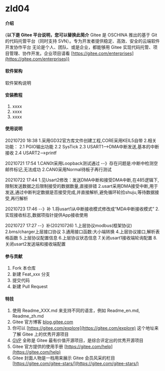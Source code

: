 # zld04

#### 介绍
{**以下是 Gitee 平台说明，您可以替换此简介**
Gitee 是 OSCHINA 推出的基于 Git 的代码托管平台（同时支持 SVN）。专为开发者提供稳定、高效、安全的云端软件开发协作平台
无论是个人、团队、或是企业，都能够用 Gitee 实现代码托管、项目管理、协作开发。企业项目请看 [https://gitee.com/enterprises](https://gitee.com/enterprises)}

#### 软件架构
软件架构说明


#### 安装教程

1.  xxxx
2.  xxxx
3.  xxxx

#### 使用说明

20210720 18:38
1.采用GD32官方库文件创建工程,CORE采用KEIL5自带
2.相关功能：
	2.1 PGIO输出功能
	2.2 SysTick
	2.3 USART1-->DMA中断发送,基本的中断接收
	2.4 USART2-->printf
	
20210721 17:54
1.CAN0t采用Loopback测试通过
 --》存在问题是:中断中检测空邮件标记,无法成功
 2.CAN0采用Normal待板子再行测试	
 

20210722 17:44
1.见Usart2修改：发送DMA中断和接受DMA中断,在485逻辑下,限制发送数据之后限制接受的数据数量,直接排错
2.usart采用DMA接受中断,用于发送,通过中断判定数据是否接受完成,并直接解析,避免循环轮捡shuju,等待数据接受,再行解析

20210723 17:46 --》补
1.将usart1从中断接收模式修改成“MDA中断接收模式”
2.实现接收标志,数据项指针提供App接收使用

20210727 17:27 --》补(20210726)
1.上层协议modbus(框架协议)
2.bms/charger上层接口协议
3.通用接口函数:大小端转换
4.上层协议接口,解析表格函数
5.上层协议配置信息
6.上层协议状态信息
7.关闭usart1接收端轮询配置
8.关闭usart2发送端和接收端配置



#### 参与贡献

1.  Fork 本仓库
2.  新建 Feat_xxx 分支
3.  提交代码
4.  新建 Pull Request


#### 特技

1.  使用 Readme\_XXX.md 来支持不同的语言，例如 Readme\_en.md, Readme\_zh.md
2.  Gitee 官方博客 [blog.gitee.com](https://blog.gitee.com)
3.  你可以 [https://gitee.com/explore](https://gitee.com/explore) 这个地址来了解 Gitee 上的优秀开源项目
4.  [GVP](https://gitee.com/gvp) 全称是 Gitee 最有价值开源项目，是综合评定出的优秀开源项目
5.  Gitee 官方提供的使用手册 [https://gitee.com/help](https://gitee.com/help)
6.  Gitee 封面人物是一档用来展示 Gitee 会员风采的栏目 [https://gitee.com/gitee-stars/](https://gitee.com/gitee-stars/)

